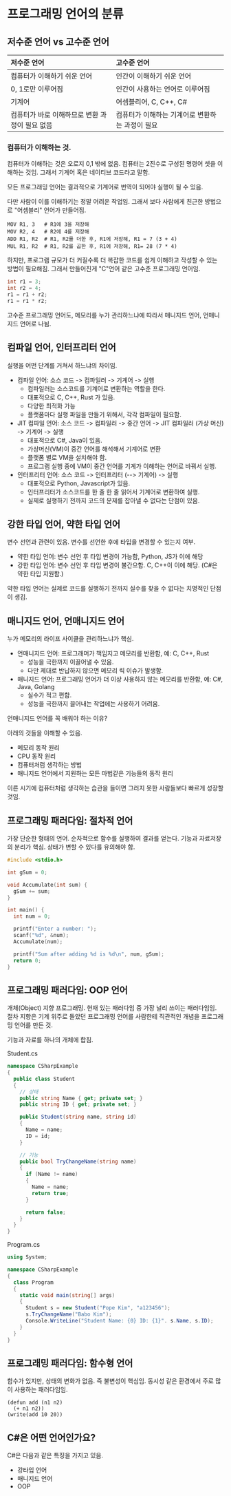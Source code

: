 # 프로그래밍 언어의 분류

## 저수준 언어 vs 고수준 언어

| 저수준 언어 | 고수준 언어 |
| :-- | :-- |
| 컴퓨터가 이해하기 쉬운 언어 | 인간이 이해하기 쉬운 언어 |
| 0, 1로만 이루어짐 | 인간이 사용하는 언어로 이루어짐 |
| 기계어 | 어셈블리어, C, C++, C# |
| 컴퓨터가 바로 이해하므로 변환 과정이 필요 없음 | 컴퓨터가 이해하는 기계어로 변환하는 과정이 필요 |


### 컴퓨터가 이해하는 것.

컴퓨터가 이해하는 것은 오로지 0,1 밖에 없음. 컴퓨터는 2진수로 구성된 명령어 셋을 이해하는 것임. 그래서 기계어 혹은 네이티브 코드라고 말함. 

모든 프로그래밍 언어는 결과적으로 기계어로 번역이 되어야 실행이 될 수 있음.

다만 사람이 이를 이해하기는 정말 어려운 작업임. 그래서 보다 사람에게 친근한 방법으로 "어셈블리" 언어가 만들어짐.

```assembly
MOV R1, 3   # R1에 3을 저장해
MOV R2, 4   # R2에 4를 저장해
ADD R1, R2  # R1, R2를 더한 후, R1에 저장해, R1 = 7 (3 + 4)
MUL R1, R2  # R1, R2를 곱한 후, R1에 저장해, R1= 28 (7 * 4)
```

하지만, 프로그램 규모가 더 커질수록 더 복잡한 코드를 쉽게 이해하고 작성할 수 있는 방법이 필요해짐. 그래서 만들어진게 "C"언어 같은 고수준 프로그래밍 언어임.

```c
int r1 = 3;
int r2 = 4;
r1 = r1 + r2;
r1 = r1 * r2;
```

고수준 프로그래밍 언어도, 메모리를 누가 관리하느냐에 따라서 매니지드 언어, 언매니지드 언어로 나뉨.

## 컴파일 언어, 인터프리터 언어

실행을 어떤 단계를 거쳐서 하느냐의 차이임.

* 컴파일 언어: 소스 코드 -> 컴파일러 -> 기계어 -> 실행 
  * 컴파일러는 소스코드를 기계어로 변환하는 역할을 한다.
  * 대표적으로 C, C++, Rust 가 있음.
  * 다양한 최적화 가능
  * 플랫폼마다 실행 파일을 만들기 위해서, 각각 컴파일이 필요함.
* JIT 컴파일 언어: 소스 코드 -> 컴파일러 -> 중간 언어 -> JIT 컴파일러 (가상 머신) -> 기계어 -> 실행
  * 대표적으로 C#, Java이 있음.
  * 가상머신(VM)이 중간 언어를 해석해서 기계어로 변환 
  * 플랫폼 별로 VM을 설치해야 함.
  * 프로그램 실행 중에 VM이 중간 언어를 기계가 이해하는 언어로 바꿔서 실행.
* 인터프리터 언어: 소스 코드 -> 인터프리터 (--> 기계어) -> 실행
  * 대표적으로 Python, Javascript가 있음.
  * 인터프리터가 소스코드를 한 줄 한 줄 읽어서 기계어로 변환하여 실행.
  * 실제로 실행하기 전까지 코드의 문제를 잡아낼 수 없다는 단점이 있음.
  
## 강한 타입 언어, 약한 타입 언어

변수 선언과 관련이 있음. 변수를 선언한 후에 타입을 변경할 수 있는지 여부.

* 약한 타입 언어: 변수 선언 후 타입 변경이 가능함, Python, JS가 이에 해당
* 강한 타입 언어: 변수 선언 후 타입 변경이 불간으함. C, C++이 이에 해당. (C#은 약한 타입 지원함.)

약한 타입 언어는 실제로 코드를 실행하기 전까지 실수를 찾을 수 없다는 치명적인 단점이 생김.

## 매니지드 언어, 언매니지드 언어

누가 메모리의 라이프 사이클을 관리하느냐가 핵심.

* 언매니지드 언어: 프로그래머가 책임지고 메모리를 반환함, 예: C, C++, Rust
  * 성능을 극한까지 이끌어낼 수 있음.
  * 다만 제대로 반납하지 않으면 메모리 릭 이슈가 발생함.
* 매니지드 언어: 프로그래밍 언어가 더 이상 사용하지 않는 메모리를 반환함, 예: C#, Java, Golang
  * 실수가 적고 편함.
  * 성능을 극한까지 끌어내는 작업에는 사용하기 어려움.

언매니지드 언어를 꼭 배워야 하는 이유?

아래의 것들을 이해할 수 있음.

* 메모리 동작 원리
* CPU 동작 원리
* 컴퓨터처럼 생각하는 방법
* 매니지드 언어에서 지원하는 모든 마법같은 기능들의 동작 원리

이른 시기에 컴퓨터처럼 생각하는 습관을 들이면 그러지 못한 사람들보다 빠르게 성장할 것임.

## 프로그래밍 패러다임: 절차적 언어

가장 단순한 형태의 언어. 순차적으로 함수를 실행하여 결과를 얻는다. 기능과 자료저장의 분리가 핵심. 상태가 변할 수 있다를 유의해야 함.

```c
#include <stdio.h>

int gSum = 0;

void Accumulate(int sum) {
  gSum += sum;
}

int main() {
  int num = 0;

  printf("Enter a number: ");
  scanf("%d", &num);
  Accumulate(num);

  printf("Sum after adding %d is %d\n", num, gSum);  
  return 0;
}
```

## 프로그래밍 패러다임: OOP 언어

개체(Object) 지향 프로그래밍. 현재 있는 패러다임 중 가장 널리 쓰이는 패러다임임. 절차 지향은 기계 위주로 돌았던 프로그래밍 언어를 사람한테 직관적인 개념을 프로그래밍 언어를 만든 것.

기능과 자료를 하나의 개체에 합침.

Student.cs
```c#
namespace CSharpExample
{
  public class Student
  {
    // 상태
    public string Name { get; private set; }
    public string ID { get; private set; }

    public Student(string name, string id)
    {
      Name = name;
      ID = id;
    }

    // 기능
    public bool TryChangeName(string name)
    {
      if (Name != name)
      {
        Name = name;
        return true;
      }

      return false;
    }
  }
}
```

Program.cs
```c#
using System;

namespace CSharpExample
{
  class Program
  {
    static void main(string[] args)
    {
      Student s = new Student("Pope Kim", "a123456");
      s.TryChangeName("Babo Kim");
      Console.WriteLine("Student Name: {0} ID: {1}". s.Name, s.ID);
    }
  }
}
```

## 프로그래밍 패러다임: 함수형 언어

함수가 있지만, 상태의 변화가 없음. 즉 불변성이 핵심임. 동시성 같은 환경에서 주로 많이 사용하는 패러다임임.

```f#
(defun add (n1 n2)
  (+ n1 n2))
(write(add 10 20))
```

## C#은 어떤 언어인가요?

C#은 다음과 같은 특징을 가지고 있음.

* 강타입 언어
* 매니지드 언어
* OOP
